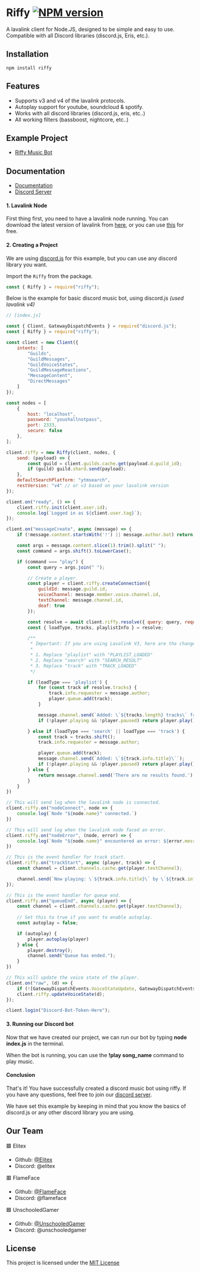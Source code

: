 # Riffy [![NPM version](https://img.shields.io/npm/v/riffy.svg?style=flat-square&color=informational)](https://npmjs.com/package/riffy)

A lavalink client for Node.JS, designed to be simple and easy to use. Compatible with all Discord libraries (discord.js, Eris, etc.).

## **Installation**
```shell
npm install riffy
```

## **Features**
- Supports v3 and v4 of the lavalink protocols.
- Autoplay support for youtube, soundcloud & spotify.
- Works with all discord libraries (discord.js, eris, etc..)
- All working filters (bassboost, nightcore, etc..)

## **Example Project**
- [Riffy Music Bot](https://github.com/riffy-team/riffy-music-bot)

## **Documentation**
- [Documentation](https://riffy.js.org)
- [Discord Server](https://discord.gg/TvjrWtEuyP)

#### **1. Lavalink Node**
First thing first, you need to have a lavalink node running. You can download the latest version of lavalink from [here](https://github.com/lavalink-devs/Lavalink), or you can use [this]() for free.

#### **2. Creating a Project**
We are using [discord.js](https://discord.js.org) for this example, but you can use any discord library you want.

Import the `Riffy` from the package.
```js
const { Riffy } = require("riffy");
```

Below is the example for basic discord music bot, using discord.js _(used lavalink v4)_

```js
// [index.js]

const { Client, GatewayDispatchEvents } = require("discord.js");
const { Riffy } = require("riffy");

const client = new Client({
    intents: [
        "Guilds",
        "GuildMessages",
        "GuildVoiceStates",
        "GuildMessageReactions",
        "MessageContent",
        "DirectMessages"
    ]
});

const nodes = [
    {
        host: "localhost",
        password: "youshallnotpass",
        port: 2333,
        secure: false
    },
];

client.riffy = new Riffy(client, nodes, {
    send: (payload) => {
        const guild = client.guilds.cache.get(payload.d.guild_id);
        if (guild) guild.shard.send(payload);
    },
    defaultSearchPlatform: "ytmsearch",
    restVersion: "v4" // or v3 based on your lavalink version
});

client.on("ready", () => {
    client.riffy.init(client.user.id);
    console.log(`Logged in as ${client.user.tag}`);
});

client.on("messageCreate", async (message) => {
    if (!message.content.startsWith('!') || message.author.bot) return;

    const args = message.content.slice(1).trim().split(" ");
    const command = args.shift().toLowerCase();

    if (command === "play") {
        const query = args.join(" ");

		// Create a player.
        const player = client.riffy.createConnection({
            guildId: message.guild.id,
            voiceChannel: message.member.voice.channel.id,
            textChannel: message.channel.id,
            deaf: true
        });

        const resolve = await client.riffy.resolve({ query: query, requester: message.author });
        const { loadType, tracks, playlistInfo } = resolve;

		/**
		 * Important: If you are using Lavalink V3, here are the changes you need to make:
		 * 
		 * 1. Replace "playlist" with "PLAYLIST_LOADED"
		 * 2. Replace "search" with "SEARCH_RESULT"
		 * 3. Replace "track" with "TRACK_LOADED" 
		 */

        if (loadType === 'playlist') {
            for (const track of resolve.tracks) {
                track.info.requester = message.author;
                player.queue.add(track);
            }

            message.channel.send(`Added: \`${tracks.length} tracks\` from \`${playlistInfo.name}\``,);
            if (!player.playing && !player.paused) return player.play();

        } else if (loadType === 'search' || loadType === 'track') {
            const track = tracks.shift();
            track.info.requester = message.author;

            player.queue.add(track);
            message.channel.send(`Added: \`${track.info.title}\``);
            if (!player.playing && !player.paused) return player.play();
        } else {
            return message.channel.send('There are no results found.');
        }
    }
})

// This will send log when the lavalink node is connected.
client.riffy.on("nodeConnect", node => {
    console.log(`Node "${node.name}" connected.`)
})

// This will send log when the lavalink node faced an error.
client.riffy.on("nodeError", (node, error) => {
    console.log(`Node "${node.name}" encountered an error: ${error.message}.`)
})

// This is the event handler for track start.
client.riffy.on("trackStart", async (player, track) => {
    const channel = client.channels.cache.get(player.textChannel);

    channel.send(`Now playing: \`${track.info.title}\` by \`${track.info.author}\`.`);
});

// This is the event handler for queue end.
client.riffy.on("queueEnd", async (player) => {
    const channel = client.channels.cache.get(player.textChannel);
    
	// Set this to true if you want to enable autoplay.
	const autoplay = false;

    if (autoplay) {
        player.autoplay(player)
    } else {
        player.destroy();
        channel.send("Queue has ended.");
    }
})

// This will update the voice state of the player.
client.on("raw", (d) => {
    if (![GatewayDispatchEvents.VoiceStateUpdate, GatewayDispatchEvents.VoiceServerUpdate,].includes(d.t)) return;
    client.riffy.updateVoiceState(d);
});

client.login("Discord-Bot-Token-Here");
```

#### **3. Running our Discord bot**
Now that we have created our project, we can run our bot by typing __node index.js__ in the terminal.

When the bot is running, you can use the __!play song_name__ command to play music.

#### **Conclusion**
That's it! You have successfully created a discord music bot using riffy. If you have any questions, feel free to join our [discord server](https://discord.gg/TvjrWtEuyP).

We have set this example by keeping in mind that you know the basics of discord.js or any other discord library you are using.

## **Our Team**
🟪 Elitex
- Github: [@Elitex](https://github.com/Elitex07)
- Discord: @elitex

🟥 FlameFace
- Github: [@FlameFace](https://github.com/flam3face)
- Discord: @flameface

🟦 UnschooledGamer
- Github: [@UnschooledGamer](https://github.com/UnschooledGamer)
- Discord: @unschooledgamer

## **License**
This project is licensed under the [MIT License](./LICENSE)